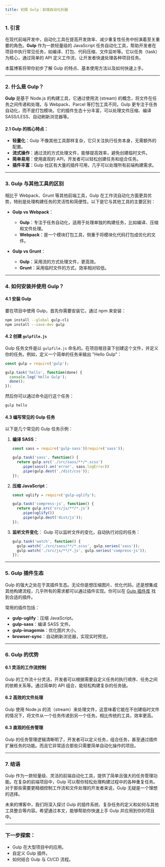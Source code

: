 ```yaml
---
title: 初探 Gulp：前端自动化利器
---
```


### 1. 引言

在现代前端开发中，自动化工具在提高开发效率、减少重复性任务中扮演着至关重要的角色。**Gulp** 作为一款轻量级的 JavaScript 任务自动化工具，帮助开发者在项目中执行常见任务，如编译、打包、代码压缩、文件监听等。它以任务（task）为核心，通过简单的 API 定义工作流，让开发者快速处理各种项目任务。

本篇博客将带你初步了解 Gulp 的特点、基本使用方法以及如何快速上手。

---

### 2. 什么是 Gulp？

**Gulp** 是基于 Node.js 的构建工具，它通过使用流 (stream) 的概念，将文件在任务之间传递和处理。与 Webpack、Parcel 等打包工具不同，Gulp 更专注于任务自动化，而不是打包模块。它的插件生态十分丰富，可以处理文件压缩、编译 SASS/LESS、自动刷新浏览器等。

#### 2.1 Gulp 的核心特点：
- **轻量化**：Gulp 不像其他工具那样复杂，它只关注执行任务本身，无需额外的配置。
- **流式操作**：通过流的方式处理文件，能够提高效率，避免创建临时文件。
- **简单易用**：使用直观的 API，开发者可以轻松创建任务和组合任务。
- **插件丰富**：Gulp 社区有大量的插件可用，几乎可以处理所有前端构建需求。

---

### 3. Gulp 与其他工具的区别

相比于 Webpack、Grunt 等其他前端工具，Gulp 在工作流自动化方面更具优势，特别是处理构建任务的灵活性和简便性。以下是它与其他工具的主要区别：

- **Gulp vs Webpack**：
  - **Gulp**：专注于任务自动化，适用于处理单独的构建任务，比如编译、压缩和文件处理。
  - **Webpack**：是一个模块打包工具，侧重于将模块化代码打包成优化的文件。
  
- **Gulp vs Grunt**：
  - **Gulp**：采用流的方式处理文件，更高效。
  - **Grunt**：采用临时文件的方式，效率相对较低。

---

### 4. 如何安装并使用 Gulp？

#### 4.1 安装 Gulp

要在项目中使用 Gulp，首先你需要安装它。通过 npm 来安装：
```bash
npm install --global gulp-cli
npm install --save-dev gulp
```

#### 4.2 创建 `gulpfile.js`

Gulp 任务文件是以 `gulpfile.js` 命名的。在项目根目录下创建这个文件，并定义你的任务。例如，定义一个简单的任务来输出 "Hello Gulp"：

```javascript
const gulp = require('gulp');

gulp.task('hello', function(done) {
  console.log('Hello Gulp');
  done();
});
```

然后你可以通过命令运行这个任务：
```bash
gulp hello
```

#### 4.3 编写常见的 Gulp 任务

以下是几个常见的 Gulp 任务示例：

1. **编译 SASS**：
   ```javascript
   const sass = require('gulp-sass')(require('sass'));
   
   gulp.task('sass', function() {
     return gulp.src('./src/sass/**/*.scss')
       .pipe(sass().on('error', sass.logError))
       .pipe(gulp.dest('./dist/css'));
   });
   ```

2. **压缩 JavaScript**：
   ```javascript
   const uglify = require('gulp-uglify');

   gulp.task('compress-js', function() {
     return gulp.src('src/js/**/*.js')
       .pipe(uglify())
       .pipe(gulp.dest('dist/js'));
   });
   ```

3. **监听文件变化**：
   Gulp 可以监听文件的变化，自动执行对应的任务：
   ```javascript
   gulp.task('watch', function() {
     gulp.watch('./src/sass/**/*.scss', gulp.series('sass'));
     gulp.watch('./src/js/**/*.js', gulp.series('compress-js'));
   });
   ```

---

### 5. Gulp 插件生态

Gulp 的强大之处在于其插件生态。无论你是想压缩图片、优化代码，还是想集成其他构建流程，几乎所有的需求都可以通过插件实现。你可以在 [Gulp 插件库](https://gulpjs.com/plugins/) 找到合适的插件。

常用的插件包括：
- **gulp-uglify**：压缩 JavaScript。
- **gulp-sass**：编译 SASS 文件。
- **gulp-imagemin**：优化图片大小。
- **browser-sync**：自动刷新浏览器，实现实时预览。

---

### 6. Gulp 的优势

#### 6.1 灵活的工作流控制
Gulp 的工作流十分灵活，开发者可以根据需要自定义任务的执行顺序、任务之间的依赖关系等。通过简单的 API 组合，能轻松构建复杂的任务链。

#### 6.2 高效的文件处理
Gulp 使用 Node.js 的流（stream）来处理文件，这意味着它能在不创建临时文件的情况下，将文件从一个任务传递到另一个任务。相比传统的工具，效率更高。

#### 6.3 直观的任务管理
Gulp 的任务管理逻辑清晰明了，开发者可以定义任务，组合任务，甚至通过插件扩展任务的功能。而且它非常适合那些只需要简单自动化操作的项目。

---

### 7. 结语

Gulp 作为一款轻量级、灵活的前端自动化工具，提供了简单且强大的任务管理功能。在复杂的前端项目中，Gulp 可以帮你轻松处理构建过程中的各种重复任务。对于那些需要更精细控制工作流和文件处理的开发者来说，Gulp 无疑是一个理想的选择。

未来的博客中，我们将深入探讨 Gulp 的插件系统、复杂任务的定义和如何与其他工具整合等内容。希望通过本文，能够帮助你快速上手 Gulp 并应用到你的项目中。

---

### 下一步探索：
- Gulp 在大型项目中的应用。
- 自定义 Gulp 插件。
- 如何结合 Gulp 与 CI/CD 流程。